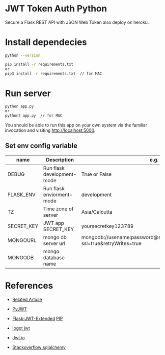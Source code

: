 # JWT Token Auth Python

Secure a Flask REST API with JSON Web Token also deploy on heroku.

# Install dependecies

```sh
python --version

pip install -r requirements.txt
or
pip3 install -r requirements.txt  // for MAC
```

# Run server

```sh
python app.py
or
python3 app.py  // for MAC
```

You should be able to run this app on your own system via the familiar invocation and visiting [http://localhost:5000](http://localhost:5000).

## Set env config variable

| name       | Description                | e.g.                                                                         |
| ---------- | -------------------------- | ---------------------------------------------------------------------------- |
| DEBUG      | Run flask development-mode | True or False                                                                |
| FLASK_ENV  | Run flask enviorment-mode  | development                                                                  |
| TZ         | Time zone of server        | Asia/Calcutta                                                                |
| SECRET_KEY | JWT app SECRET_KEY         | yoursecretkey123789                                                          |
| MONGOURL   | mongo db server url        | mongodb://usename:password@serverurl:27017/MONGODB?ssl=true&retryWrites=true |
| MONGODB    | mongo database name        |                                                                              |

# References

- [Related Article](https://www.geeksforgeeks.org/using-jwt-for-user-authentication-in-flask/)

- [PyJWT](https://pypi.org/project/PyJWT/)

- [Flask-JWT-Extended](https://flask-jwt-extended.readthedocs.io/en/stable/refreshing_tokens/) [PIP](https://pypi.org/project/Flask-JWT-Extended/)

- [logot jwt](https://github.com/vimalloc/flask-jwt-extended/blob/master/examples/blocklist_database.py)

- [Jwt.io](https://jwt.io/)

- [Stackoverflow sqlalchemy](https://stackoverflow.com/questions/20744277/sqlalchemy-create-all-does-not-create-tables)
